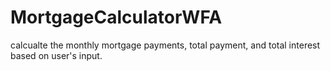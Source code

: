 # MortgageCalculatorWFA
calcualte the monthly mortgage payments, total payment, and total interest based on user's input.
